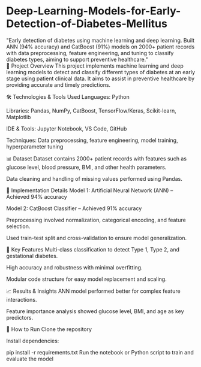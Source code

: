 # Deep-Learning-Models-for-Early-Detection-of-Diabetes-Mellitus
"Early detection of diabetes using machine learning and deep learning. Built ANN (94% accuracy) and CatBoost (91%) models on 2000+ patient records with data preprocessing, feature engineering, and tuning to classify diabetes types, aiming to support preventive healthcare."         
📌 Project Overview
This project implements machine learning and deep learning models to detect and classify different types of diabetes at an early stage using patient clinical data. It aims to assist in preventive healthcare by providing accurate and timely predictions.

🛠 Technologies & Tools Used
Languages: Python

Libraries: Pandas, NumPy, CatBoost, TensorFlow/Keras, Scikit-learn, Matplotlib

IDE & Tools: Jupyter Notebook, VS Code, GitHub

Techniques: Data preprocessing, feature engineering, model training, hyperparameter tuning

📊 Dataset
Dataset contains 2000+ patient records with features such as glucose level, blood pressure, BMI, and other health parameters.

Data cleaning and handling of missing values performed using Pandas.

🚀 Implementation Details
Model 1: Artificial Neural Network (ANN) – Achieved 94% accuracy

Model 2: CatBoost Classifier – Achieved 91% accuracy

Preprocessing involved normalization, categorical encoding, and feature selection.

Used train-test split and cross-validation to ensure model generalization.

🎯 Key Features
Multi-class classification to detect Type 1, Type 2, and gestational diabetes.

High accuracy and robustness with minimal overfitting.

Modular code structure for easy model replacement and scaling.

📈 Results & Insights
ANN model performed better for complex feature interactions.

Feature importance analysis showed glucose level, BMI, and age as key predictors.

🔗 How to Run
Clone the repository

Install dependencies:


pip install -r requirements.txt
Run the notebook or Python script to train and evaluate the model
